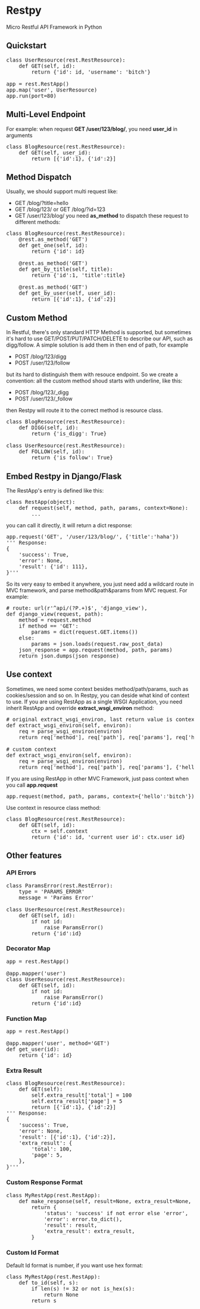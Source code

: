 # Restpy
Micro Restful API Framework in Python

## Quickstart
<pre>
class UserResource(rest.RestResource):
    def GET(self, id):
        return {'id': id, 'username': 'bitch'}
    
app = rest.RestApp()
app.map('user', UserResource)
app.run(port=80)
</pre>

## Multi-Level Endpoint
For example: when request **GET /user/123/blog/**, you need **user_id** in arguments
<pre>
class BlogResource(rest.RestResource):
    def GET(self, user_id):
        return [{'id':1}, {'id':2}]
</pre>

## Method Dispatch
Usually, we should support multi request like:
- GET /blog/?title=hello
- GET /blog/123/ or GET /blog/?id=123
- GET /user/123/blog/
you need **as_method** to dispatch these request to different methods:

<pre>
class BlogResource(rest.RestResource):
    @rest.as_method('GET')
    def get_one(self, id):
        return {'id': id}
    
    @rest.as_method('GET')
    def get_by_title(self, title):
        return {'id':1, 'title':title}
    
    @rest.as_method('GET')
    def get_by_user(self, user_id):
        return [{'id':1}, {'id':2}]
</pre>

## Custom Method
In Restful, there's only standard HTTP Method is supported, but sometimes it's hard to use GET/POST/PUT/PATCH/DELETE to describe our API, such as digg/follow. A simple solution is add them in then end of path, for example
- POST /blog/123/digg
- POST /user/123/follow

but its hard to distinguish them with resouce endpoint. So we create a convention: all the custom method shoud starts with underline, like this:
- POST /blog/123/_digg
- POST /user/123/_follow

then Restpy will route it to the correct method is resource class.

<pre>
class BlogResource(rest.RestResource):
    def DIGG(self, id):
        return {'is_digg': True}

class UserResource(rest.RestResource):
    def FOLLOW(self, id):
        return {'is_follow': True}
</pre>

## Embed Restpy in Django/Flask
The RestApp's entry is defined like this:

<pre>
class RestApp(object):
    def request(self, method, path, params, context=None):
        ...
</pre>

you can call it directly, it will return a dict response:

<pre>
app.request('GET', '/user/123/blog/', {'title':'haha'})
''' Response:
{
    'success': True,
    'error': None,
    'result': {'id': 111},
}'''
</pre>

So its very easy to embed it anywhere, you just need add a wildcard route in MVC framework, and parse method&path&params from MVC request. For example:

<pre>
# route: url(r'^api/(?P<path>.+)$', 'django_view'),
def django_view(request, path):
    method = request.method
    if method == 'GET':
        params = dict(request.GET.items())
    else:
        params = json.loads(request.raw_post_data)
    json_response = app.request(method, path, params)
    return json.dumps(json_response)
</pre>

## Use context
Sometimes, we need some context besides method/path/params, such as cookies/session and so on. In Restpy, you can deside what kind of context to use.
If you are using RestApp as a single WSGI Application, you need inherit RestApp and override **extract_wsgi_environ** method:

<pre>
# original extract_wsgi_environ, last return value is context
def extract_wsgi_environ(self, environ):
    req = parse_wsgi_environ(environ)
    return req['method'], req['path'], req['params'], req['headers']
    
# custom context 
def extract_wsgi_environ(self, environ):
    req = parse_wsgi_environ(environ)
    return req['method'], req['path'], req['params'], {'hello':'bitch'}
</pre>

If you are using RestApp in other MVC Framework, just pass context when you call **app.request**

<pre>
app.request(method, path, params, context={'hello':'bitch'})
</pre>

Use context in resource class method:

<pre>
class BlogResource(rest.RestResource):
    def GET(self, id):
        ctx = self.context
        return {'id': id, 'current_user_id': ctx.user_id}
</pre>
    
## Other features
### API Errors
<pre>
class ParamsError(rest.RestError):
    type = 'PARAMS_ERROR'
    message = 'Params Error'

class UserResource(rest.RestResource):
    def GET(self, id):
        if not id:
            raise ParamsError()
        return {'id':id}
</pre>

### Decorator Map
<pre>
app = rest.RestApp()

@app.mapper('user')
class UserResource(rest.RestResource):
    def GET(self, id):
        if not id:
            raise ParamsError()
        return {'id':id}
</pre>

### Function Map
<pre>
app = rest.RestApp()

@app.mapper('user', method='GET')
def get_user(id):
    return {'id': id}
</pre>

### Extra Result
<pre>
class BlogResource(rest.RestResource):
    def GET(self):
        self.extra_result['total'] = 100
        self.extra_result['page'] = 5
        return [{'id':1}, {'id':2}]
''' Response:
{
    'success': True,
    'error': None,
    'result': [{'id':1}, {'id':2}],
    'extra_result': {
        'total': 100,
        'page': 5,
    },
}'''
</pre>

### Custom Response Format
<pre>
class MyRestApp(rest.RestApp):
    def make_response(self, result=None, extra_result=None, error=None):
        return {
            'status': 'success' if not error else 'error',
            'error': error.to_dict(),
            'result': result,
            'extra_result': extra_result,
        }
</pre>

### Custom Id Format
Default Id format is number, if you want use hex format:
<pre>
class MyRestApp(rest.RestApp):
    def to_id(self, s):
        if len(s) != 32 or not is_hex(s):
            return None
        return s
</pre>






